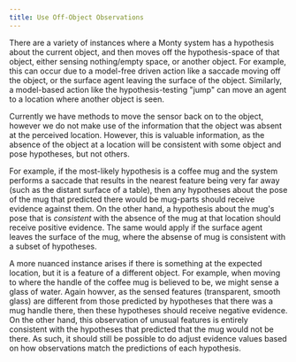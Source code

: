 ```yaml
---
title: Use Off-Object Observations
---
```


There are a variety of instances where a Monty system has a hypothesis about the current object, and then moves off the hypothesis-space of that object, either sensing nothing/empty space, or another object. For example, this can occur due to a model-free driven action like a saccade moving off the object, or the surface agent leaving the surface of the object. Similarly, a model-based action like the hypothesis-testing "jump" can move an agent to a location where another object is seen.

Currently we have methods to move the sensor back on to the object, however we do not make use of the information that the object was absent at the perceived location. However, this is valuable information, as the absence of the object at a location will be consistent with some object and pose hypotheses, but not others.

For example, if the most-likely hypothesis is a coffee mug and the system performs a saccade that results in the nearest feature being very far away (such as the distant surface of a table), then any hypotheses about the pose of the mug that predicted there would be mug-parts should receive evidence against them. On the other hand, a hypothesis about the mug's pose that is *consistent* with the absence of the mug at that location should receive positive evidence. The same would apply if the surface agent leaves the surface of the mug, where the absense of mug is consistent with a subset of hypotheses.

A more nuanced instance arises if there is something at the expected location, but it is a feature of a different object. For example, when moving to where the handle of the coffee mug is believed to be, we might sense a glass of water. Again howver, as the sensed features (transparent, smooth glass) are different from those predicted by hypotheses that there was a mug handle there, then these hypotheses should receive negative evidence. On the other hand, this observation of unusual features is entirely consistent with the hypotheses that predicted that the mug would not be there. As such, it should still be possible to do adjust evidence values based on how observations match the predictions of each hypothesis.